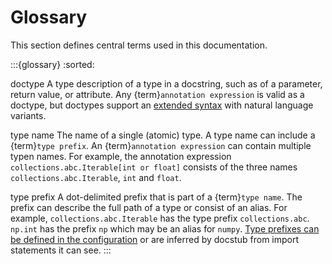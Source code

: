 # Glossary

This section defines central terms used in this documentation.

:::{glossary}
:sorted:

doctype
    A type description of a type in a docstring, such as of a parameter, return value, or attribute.
    Any {term}`annotation expression` is valid as a doctype, but doctypes support an [extended syntax](typing_syntax.md) with natural language variants.

type name
    The name of a single (atomic) type.
    A type name can include a {term}`type prefix`.
    An {term}`annotation expression` can contain multiple typen names.
    For example, the annotation expression `collections.abc.Iterable[int or float]` consists of the three names `collections.abc.Iterable`, `int` and `float`.

type prefix
    A dot-delimited prefix that is part of a {term}`type name`.
    The prefix can describe the full path of a type or consist of an alias.
    For example, `collections.abc.Iterable` has the type prefix `collections.abc`.
    `np.int` has the prefix `np` which may be an alias for `numpy`.
    [Type prefixes can be defined in the configuration](configuration.md#type_prefixes) or are inferred by docstub from import statements it can see.
:::